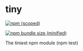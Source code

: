 # tiny


[![npm (scoped)](https://img.shields.io/npm/v/@mynormh/tiny.svg)](https://github.com/mynormh/tiny)

[![npm bundle size (minified)](https://img.shields.io/bundlephobia/min/@mynormh/tiny.svg)](https://github.com/mynormh/tiny)


The tiniest npm module (npm test)
